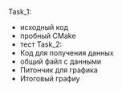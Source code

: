 Task_1:
  - исходный код
  - пробный CMake
  - тест
Task_2:
  - Код для получения данных
  - общий файл с данными
  - Питончик для графика
  - Итоговый графиу
